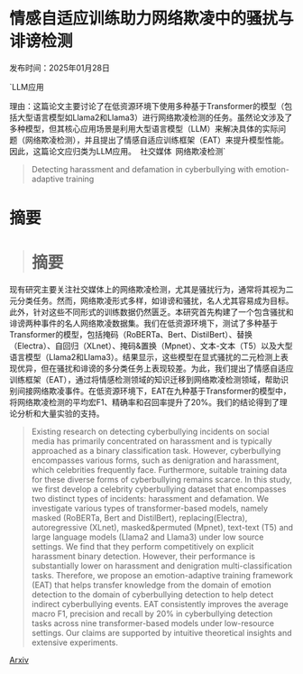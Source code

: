 # 情感自适应训练助力网络欺凌中的骚扰与诽谤检测

发布时间：2025年01月28日

`LLM应用

理由：这篇论文主要讨论了在低资源环境下使用多种基于Transformer的模型（包括大型语言模型如Llama2和Llama3）进行网络欺凌检测的任务。虽然论文涉及了多种模型，但其核心应用场景是利用大型语言模型（LLM）来解决具体的实际问题（网络欺凌检测），并且提出了情感自适应训练框架（EAT）来提升模型性能。因此，这篇论文应归类为LLM应用。` `社交媒体` `网络欺凌检测`

> Detecting harassment and defamation in cyberbullying with emotion-adaptive training

# 摘要

> # 摘要
现有研究主要关注社交媒体上的网络欺凌检测，尤其是骚扰行为，通常将其视为二元分类任务。然而，网络欺凌形式多样，如诽谤和骚扰，名人尤其容易成为目标。此外，针对这些不同形式的训练数据仍然匮乏。本研究首先构建了一个包含骚扰和诽谤两种事件的名人网络欺凌数据集。我们在低资源环境下，测试了多种基于Transformer的模型，包括掩码（RoBERTa、Bert、DistilBert）、替换（Electra）、自回归（XLnet）、掩码&置换（Mpnet）、文本-文本（T5）以及大型语言模型（Llama2和Llama3）。结果显示，这些模型在显式骚扰的二元检测上表现优异，但在骚扰和诽谤的多分类任务上表现较差。为此，我们提出了情感自适应训练框架（EAT），通过将情感检测领域的知识迁移到网络欺凌检测领域，帮助识别间接网络欺凌事件。在低资源环境下，EAT在九种基于Transformer的模型中，将网络欺凌检测的平均宏F1、精确率和召回率提升了20%。我们的结论得到了理论分析和大量实验的支持。

> Existing research on detecting cyberbullying incidents on social media has primarily concentrated on harassment and is typically approached as a binary classification task. However, cyberbullying encompasses various forms, such as denigration and harassment, which celebrities frequently face. Furthermore, suitable training data for these diverse forms of cyberbullying remains scarce. In this study, we first develop a celebrity cyberbullying dataset that encompasses two distinct types of incidents: harassment and defamation. We investigate various types of transformer-based models, namely masked (RoBERTa, Bert and DistilBert), replacing(Electra), autoregressive (XLnet), masked&permuted (Mpnet), text-text (T5) and large language models (Llama2 and Llama3) under low source settings. We find that they perform competitively on explicit harassment binary detection. However, their performance is substantially lower on harassment and denigration multi-classification tasks. Therefore, we propose an emotion-adaptive training framework (EAT) that helps transfer knowledge from the domain of emotion detection to the domain of cyberbullying detection to help detect indirect cyberbullying events. EAT consistently improves the average macro F1, precision and recall by 20% in cyberbullying detection tasks across nine transformer-based models under low-resource settings. Our claims are supported by intuitive theoretical insights and extensive experiments.

[Arxiv](https://arxiv.org/abs/2501.16925)